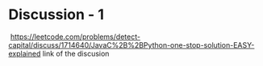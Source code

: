 # Discussion - 1
​
https://leetcode.com/problems/detect-capital/discuss/1714640/JavaC%2B%2BPython-one-stop-solution-EASY-explained
link of the discusion
​